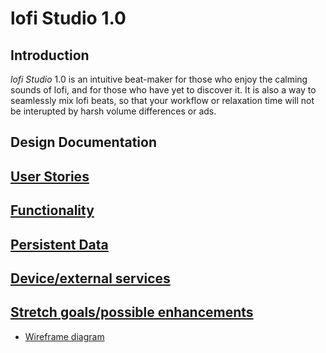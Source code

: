 # lofi Studio 1.0

## Introduction

_lofi Studio_ 1.0 is an intuitive beat-maker for those who enjoy the calming sounds of lofi, and for those who have yet to discover it. It is also a way to seamlessly mix lofi beats, so that your workflow or relaxation time will not be interupted by harsh volume differences or ads.

## Design Documentation

## [User Stories](user-stories.md) 

## [Functionality](Functionality.md) 

## [Persistent Data](persistent-data.md) 

## [Device/external services](device-external-services.md) 
 
## [Stretch goals/possible enhancements](stretch-goals.md) 

* [Wireframe diagram](wireframe.md)
